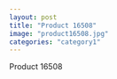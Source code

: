 ```yaml
---
layout: post
title: "Product 16508"
image: "product16508.jpg"
categories: "category1"
---
```

Product 16508
